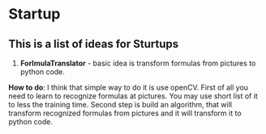 Startup 
===============================================
This is a list of ideas for Sturtups
-----------------------------------------------
 1. **ForlmulaTranslator** - basic idea is transform formulas from pictures to python code.

**How to do**: 
I think that simple way to do it is use openCV.
First of all you need to learn to recognize formulas at pictures. You may use short list of it to less the training time. Second step is build an algorithm, that will transform recognized formulas from pictures and it will transform it to python code.
